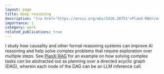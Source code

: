 ```yaml
---
layout: page
title: Deep reasoning
description: "[<a href='https://arxiv.org/abs/2410.20753'>PlanX-RAG</a>] I study how causality and other formal reasoning systems can improve AI reasoning and help solve complex problems that require exploration over multiple steps. See PlanX-RAG for an example: how solving complex tasks can be abstracted out as planning over a directed acyclic graph (DAG), wherein each node of the DAG can be an LLM inference call."
importance: 1
category: work
related_publications: true
---
```


I study how causality and other formal reasoning systems can improve AI reasoning and help solve complex problems that require exploration over multiple steps. See [PlanX-RAG](https://arxiv.org/abs/2410.20753) for an example on how solving complex tasks can be abstracted out as planning over a directed acyclic graph (DAG), wherein each node of the DAG can be an LLM inference call.
